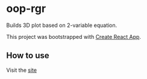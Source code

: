 
# oop-rgr

Builds 3D plot based on 2-variable equation.

This project was bootstrapped with [Create React App](https://github.com/facebook/create-react-app).

## How to use

Visit the [site](https://rocket111185.github.io/oop-rgr)
